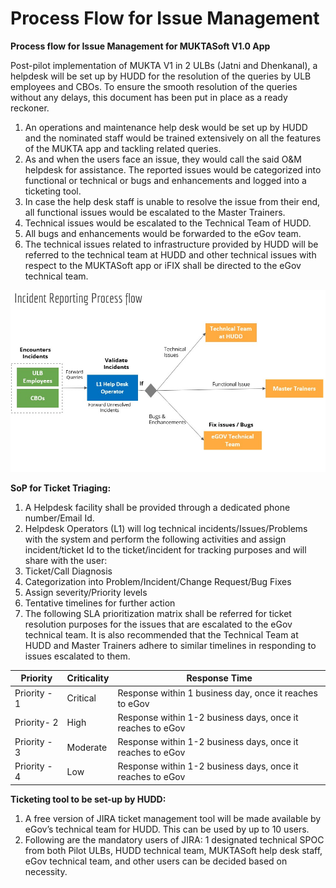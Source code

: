 # Process Flow for Issue Management

**Process flow for Issue Management for MUKTASoft V1.0 App**

Post-pilot implementation of MUKTA V1 in 2 ULBs (Jatni and Dhenkanal), a helpdesk will be set up by HUDD for the resolution of the queries by ULB employees and CBOs. To ensure the smooth resolution of the queries without any delays, this document has been put in place as a ready reckoner.

1. An operations and maintenance help desk would be set up by HUDD and the nominated staff would be trained extensively on all the features of the MUKTA app and tackling related queries.
2. As and when the users face an issue, they would call the said O\&M helpdesk for assistance. The reported issues would be categorized into functional or technical or bugs and enhancements and logged into a ticketing tool.
3. In case the help desk staff is unable to resolve the issue from their end, all functional issues would be escalated to the Master Trainers.
4. Technical issues would be escalated to the Technical Team of HUDD.
5. All bugs and enhancements would be forwarded to the eGov team.
6. The technical issues related to infrastructure provided by HUDD will be referred to the technical team at HUDD and other technical issues with respect to the MUKTASoft app or iFIX shall be directed to the eGov technical team.

![](<../../../.gitbook/assets/0 (1).jpeg>)

**SoP for Ticket Triaging:**

1. A Helpdesk facility shall be provided through a dedicated phone number/Email Id.
2. Helpdesk Operators (L1) will log technical incidents/Issues/Problems with the system and perform the following activities and assign incident/ticket Id to the ticket/incident for tracking purposes and will share with the user:
3. Ticket/Call Diagnosis
4. Categorization into Problem/Incident/Change Request/Bug Fixes
5. Assign severity/Priority levels
6. Tentative timelines for further action
7. The following SLA prioritization matrix shall be referred for ticket resolution purposes for the issues that are escalated to the eGov technical team. It is also recommended that the Technical Team at HUDD and Master Trainers adhere to similar timelines in responding to issues escalated to them.

| **Priority** | **Criticality** | **Response Time**                                          |
| ------------ | --------------- | ---------------------------------------------------------- |
| Priority - 1 | Critical        | Response within 1 business day, once it reaches to eGov    |
| Priority- 2  | High            | Response within 1-2 business days, once it reaches to eGov |
| Priority - 3 | Moderate        | Response within 1-2 business days, once it reaches to eGov |
| Priority - 4 | Low             | Response within 1-2 business days, once it reaches to eGov |

**Ticketing tool to be set-up by HUDD:**

1. A free version of JIRA ticket management tool will be made available by eGov’s technical team for HUDD. This can be used by up to 10 users.
2. Following are the mandatory users of JIRA: 1 designated technical SPOC from both Pilot ULBs, HUDD technical team, MUKTASoft help desk staff, eGov technical team, and other users can be decided based on necessity.
